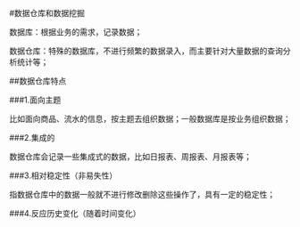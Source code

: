 #数据仓库和数据挖掘

数据库：根据业务的需求，记录数据；

数据仓库：特殊的数据库，不进行频繁的数据录入，而主要针对大量数据的查询分析统计等；

##数据仓库特点

###1.面向主题

比如面向商品、流水的信息，按主题去组织数据；一般数据库是按业务组织数据；

###2.集成的

数据仓库会记录一些集成式的数据，比如日报表、周报表、月报表等；

###3.相对稳定性（非易失性）

指数据仓库中的数据一般就不进行修改删除这些操作了，具有一定的稳定性；

###4.反应历史变化（随着时间变化）

